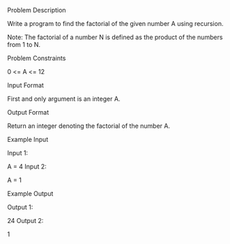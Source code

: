 Problem Description

Write a program to find the factorial of the given number A using recursion.

Note: The factorial of a number N is defined as the product of the numbers from 1 to N.

Problem Constraints

0 <= A <= 12

Input Format

First and only argument is an integer A.

Output Format

Return an integer denoting the factorial of the number A.

Example Input

Input 1:

A = 4
Input 2:

A = 1

Example Output

Output 1:

24
Output 2:

1
